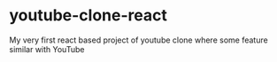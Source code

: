 # youtube-clone-react
My very first react based project of youtube clone where some feature similar with YouTube

